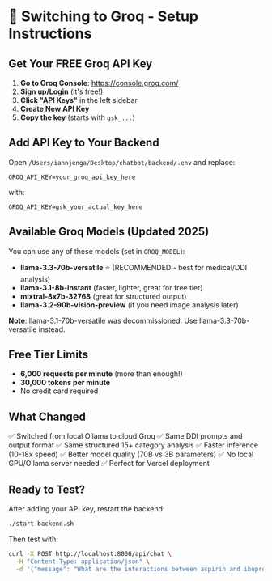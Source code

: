 # 🚀 Switching to Groq - Setup Instructions

## Get Your FREE Groq API Key

1. **Go to Groq Console**: https://console.groq.com/
2. **Sign up/Login** (it's free!)
3. **Click "API Keys"** in the left sidebar
4. **Create New API Key**
5. **Copy the key** (starts with `gsk_...`)

## Add API Key to Your Backend

Open `/Users/iannjenga/Desktop/chatbot/backend/.env` and replace:
```
GROQ_API_KEY=your_groq_api_key_here
```
with:
```
GROQ_API_KEY=gsk_your_actual_key_here
```

## Available Groq Models (Updated 2025)

You can use any of these models (set in `GROQ_MODEL`):

- **llama-3.3-70b-versatile** ⭐ (RECOMMENDED - best for medical/DDI analysis)
- **llama-3.1-8b-instant** (faster, lighter, great for free tier)
- **mixtral-8x7b-32768** (great for structured output)
- **llama-3.2-90b-vision-preview** (if you need image analysis later)

**Note**: llama-3.1-70b-versatile was decommissioned. Use llama-3.3-70b-versatile instead.

## Free Tier Limits

- **6,000 requests per minute** (more than enough!)
- **30,000 tokens per minute**
- No credit card required

## What Changed

✅ Switched from local Ollama to cloud Groq
✅ Same DDI prompts and output format
✅ Same structured 15+ category analysis
✅ Faster inference (10-18x speed)
✅ Better model quality (70B vs 3B parameters)
✅ No local GPU/Ollama server needed
✅ Perfect for Vercel deployment

## Ready to Test?

After adding your API key, restart the backend:
```bash
./start-backend.sh
```

Then test with:
```bash
curl -X POST http://localhost:8000/api/chat \
  -H "Content-Type: application/json" \
  -d '{"message": "What are the interactions between aspirin and ibuprofen?"}'
```

